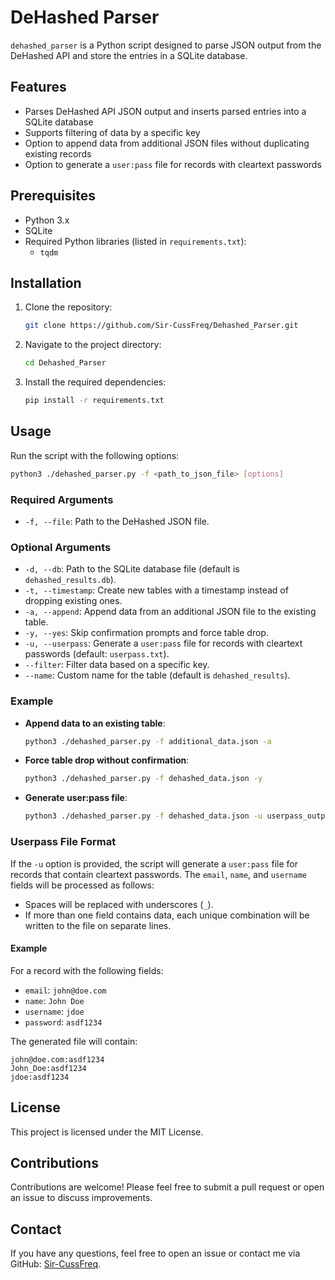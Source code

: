 # DeHashed Parser

`dehashed_parser` is a Python script designed to parse JSON output from the DeHashed API and store the entries in a SQLite database.

## Features

- Parses DeHashed API JSON output and inserts parsed entries into a SQLite database
- Supports filtering of data by a specific key
- Option to append data from additional JSON files without duplicating existing records
- Option to generate a `user:pass` file for records with cleartext passwords

## Prerequisites

- Python 3.x
- SQLite
- Required Python libraries (listed in `requirements.txt`):
  - `tqdm`

## Installation

1. Clone the repository:

   ```bash
   git clone https://github.com/Sir-CussFreq/Dehashed_Parser.git
   ```

2. Navigate to the project directory:

   ```bash
   cd Dehashed_Parser
   ```

3. Install the required dependencies:

   ```bash
   pip install -r requirements.txt
   ```

## Usage

Run the script with the following options:

   ```bash
   python3 ./dehashed_parser.py -f <path_to_json_file> [options]
   ```

### Required Arguments

- `-f, --file`: Path to the DeHashed JSON file.

### Optional Arguments

- `-d, --db`: Path to the SQLite database file (default is `dehashed_results.db`).
- `-t, --timestamp`: Create new tables with a timestamp instead of dropping existing ones.
- `-a, --append`: Append data from an additional JSON file to the existing table.
- `-y, --yes`: Skip confirmation prompts and force table drop.
- `-u, --userpass`: Generate a `user:pass` file for records with cleartext passwords (default: `userpass.txt`).
- `--filter`: Filter data based on a specific key.
- `--name`: Custom name for the table (default is `dehashed_results`).

### Example

- **Append data to an existing table**:

   ```bash
   python3 ./dehashed_parser.py -f additional_data.json -a
   ```

- **Force table drop without confirmation**:

   ```bash
   python3 ./dehashed_parser.py -f dehashed_data.json -y
   ```

- **Generate user:pass file**:

   ```bash
   python3 ./dehashed_parser.py -f dehashed_data.json -u userpass_output.txt
   ```

### Userpass File Format

If the `-u` option is provided, the script will generate a `user:pass` file for records that contain cleartext passwords. The `email`, `name`, and `username` fields will be processed as follows:
- Spaces will be replaced with underscores (`_`).
- If more than one field contains data, each unique combination will be written to the file on separate lines.

#### Example

For a record with the following fields:
- `email`: `john@doe.com`
- `name`: `John Doe`
- `username`: `jdoe`
- `password`: `asdf1234`

The generated file will contain:
```
john@doe.com:asdf1234
John_Doe:asdf1234
jdoe:asdf1234
```

## License

This project is licensed under the MIT License.

## Contributions

Contributions are welcome! Please feel free to submit a pull request or open an issue to discuss improvements.

## Contact

If you have any questions, feel free to open an issue or contact me via GitHub: [Sir-CussFreq](https://github.com/Sir-CussFreq/Dehashed_Parser).
